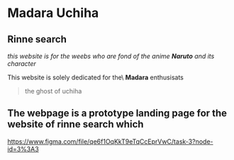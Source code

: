 # Madara Uchiha
## Rinne search 

*this website is for the weebs who are fond of the anime **Naruto** and its character*

This website is solely dedicated for the\ 
**Madara** enthusisats
> the ghost of uchiha


The webpage is a prototype landing page for the website  of rinne search which 
- 


https://www.figma.com/file/qe6f1OqKkT9eTqCcEprVwC/task-3?node-id=3%3A3
